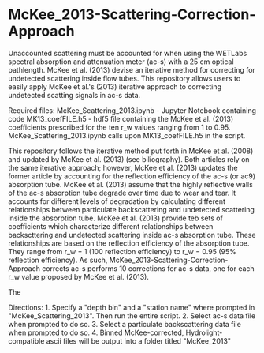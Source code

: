 # McKee_2013-Scattering-Correction-Approach
Unaccounted scattering must be accounted for when using the WETLabs spectral absorption and attenuation meter (ac-s) with a 25 cm optical pathlength. McKee et al. (2013) devise an iterative method for correcting for undetected scattering inside flow tubes. This repository allows users to easily apply McKee et al.'s (2013) iterative approach to correcting undetected scatting signals in ac-s data.

Required files: 
    McKee_Scattering_2013.ipynb - Jupyter Notebook containing code
    MK13_coefFILE.h5 - hdf5 file containing the McKee et al. (2013) coefficients prescribed for the ten r_w values ranging from 1 to 0.95. McKee_Scattering_2013.ipynb calls upon MK13_coefFILE.h5 in the script.

This repository follows the iterative method put forth in McKee et al. (2008) and updated by McKee et al. (2013) (see biliography). Both articles rely on the same iterative approach; however, McKee et al. (2013) updates the former article by accounting for the reflection efficiency of the ac-s (or ac9) absorption tube. McKee et al. (2013) assume that the highly reflective walls of the ac-s absorption tube degrade over time due to wear and tear. It accounts for different levels of degradation by calculating different relationships between particulate backscattering and undetected scattering inside the absorption tube. McKee et al. (2013) provide teb sets of coefficients which characterize  different relationships between backscttering and undetected scattering inside ac-s absorption tube. These relationships are based on the reflection efficiency of the absorption tube. They range from r_w = 1 (100 reflection efficiency) to r_w = 0.95 (95% reflection efficiency). As such, McKee_2013-Scattering-Correction-Approach corrects ac-s performs 10 corrections for ac-s data, one for each r_w value proposed by McKee et al. (2013). 

The

Directions:
    1. Specify a "depth bin" and a "station name" where prompted in "McKee_Scattering_2013". Then run the entire script. 
    2. Select ac-s data file when prompted to do so. 
    3. Select a particulate backscattering data file when prompted to do so.
    4. Binned McKee-corrected, Hydrolight-compatible ascii files will be output into a folder titled "McKee_2013"


